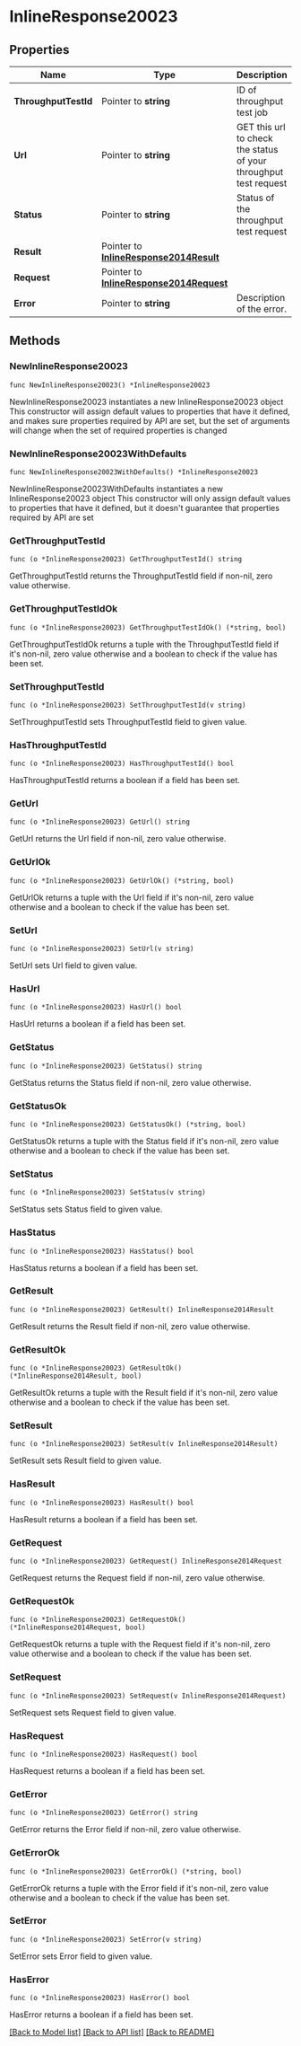 # InlineResponse20023

## Properties

Name | Type | Description | Notes
------------ | ------------- | ------------- | -------------
**ThroughputTestId** | Pointer to **string** | ID of throughput test job | [optional] 
**Url** | Pointer to **string** | GET this url to check the status of your throughput test request | [optional] 
**Status** | Pointer to **string** | Status of the throughput test request | [optional] 
**Result** | Pointer to [**InlineResponse2014Result**](InlineResponse2014Result.md) |  | [optional] 
**Request** | Pointer to [**InlineResponse2014Request**](InlineResponse2014Request.md) |  | [optional] 
**Error** | Pointer to **string** | Description of the error. | [optional] 

## Methods

### NewInlineResponse20023

`func NewInlineResponse20023() *InlineResponse20023`

NewInlineResponse20023 instantiates a new InlineResponse20023 object
This constructor will assign default values to properties that have it defined,
and makes sure properties required by API are set, but the set of arguments
will change when the set of required properties is changed

### NewInlineResponse20023WithDefaults

`func NewInlineResponse20023WithDefaults() *InlineResponse20023`

NewInlineResponse20023WithDefaults instantiates a new InlineResponse20023 object
This constructor will only assign default values to properties that have it defined,
but it doesn't guarantee that properties required by API are set

### GetThroughputTestId

`func (o *InlineResponse20023) GetThroughputTestId() string`

GetThroughputTestId returns the ThroughputTestId field if non-nil, zero value otherwise.

### GetThroughputTestIdOk

`func (o *InlineResponse20023) GetThroughputTestIdOk() (*string, bool)`

GetThroughputTestIdOk returns a tuple with the ThroughputTestId field if it's non-nil, zero value otherwise
and a boolean to check if the value has been set.

### SetThroughputTestId

`func (o *InlineResponse20023) SetThroughputTestId(v string)`

SetThroughputTestId sets ThroughputTestId field to given value.

### HasThroughputTestId

`func (o *InlineResponse20023) HasThroughputTestId() bool`

HasThroughputTestId returns a boolean if a field has been set.

### GetUrl

`func (o *InlineResponse20023) GetUrl() string`

GetUrl returns the Url field if non-nil, zero value otherwise.

### GetUrlOk

`func (o *InlineResponse20023) GetUrlOk() (*string, bool)`

GetUrlOk returns a tuple with the Url field if it's non-nil, zero value otherwise
and a boolean to check if the value has been set.

### SetUrl

`func (o *InlineResponse20023) SetUrl(v string)`

SetUrl sets Url field to given value.

### HasUrl

`func (o *InlineResponse20023) HasUrl() bool`

HasUrl returns a boolean if a field has been set.

### GetStatus

`func (o *InlineResponse20023) GetStatus() string`

GetStatus returns the Status field if non-nil, zero value otherwise.

### GetStatusOk

`func (o *InlineResponse20023) GetStatusOk() (*string, bool)`

GetStatusOk returns a tuple with the Status field if it's non-nil, zero value otherwise
and a boolean to check if the value has been set.

### SetStatus

`func (o *InlineResponse20023) SetStatus(v string)`

SetStatus sets Status field to given value.

### HasStatus

`func (o *InlineResponse20023) HasStatus() bool`

HasStatus returns a boolean if a field has been set.

### GetResult

`func (o *InlineResponse20023) GetResult() InlineResponse2014Result`

GetResult returns the Result field if non-nil, zero value otherwise.

### GetResultOk

`func (o *InlineResponse20023) GetResultOk() (*InlineResponse2014Result, bool)`

GetResultOk returns a tuple with the Result field if it's non-nil, zero value otherwise
and a boolean to check if the value has been set.

### SetResult

`func (o *InlineResponse20023) SetResult(v InlineResponse2014Result)`

SetResult sets Result field to given value.

### HasResult

`func (o *InlineResponse20023) HasResult() bool`

HasResult returns a boolean if a field has been set.

### GetRequest

`func (o *InlineResponse20023) GetRequest() InlineResponse2014Request`

GetRequest returns the Request field if non-nil, zero value otherwise.

### GetRequestOk

`func (o *InlineResponse20023) GetRequestOk() (*InlineResponse2014Request, bool)`

GetRequestOk returns a tuple with the Request field if it's non-nil, zero value otherwise
and a boolean to check if the value has been set.

### SetRequest

`func (o *InlineResponse20023) SetRequest(v InlineResponse2014Request)`

SetRequest sets Request field to given value.

### HasRequest

`func (o *InlineResponse20023) HasRequest() bool`

HasRequest returns a boolean if a field has been set.

### GetError

`func (o *InlineResponse20023) GetError() string`

GetError returns the Error field if non-nil, zero value otherwise.

### GetErrorOk

`func (o *InlineResponse20023) GetErrorOk() (*string, bool)`

GetErrorOk returns a tuple with the Error field if it's non-nil, zero value otherwise
and a boolean to check if the value has been set.

### SetError

`func (o *InlineResponse20023) SetError(v string)`

SetError sets Error field to given value.

### HasError

`func (o *InlineResponse20023) HasError() bool`

HasError returns a boolean if a field has been set.


[[Back to Model list]](../README.md#documentation-for-models) [[Back to API list]](../README.md#documentation-for-api-endpoints) [[Back to README]](../README.md)


